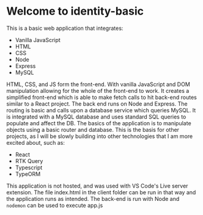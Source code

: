 # Welcome to identity-basic

This is a basic web application that integrates: 
- Vanilla JavaScript
- HTML
- CSS
- Node
- Express
- MySQL

HTML, CSS, and JS form the front-end. With vanilla JavaScript and DOM manipulation allowing for the whole of the front-end to work. It creates a simplified front-end which is able to make fetch calls to hit back-end routes similar to a React project. The back end runs on Node and Express. The routing is basic and calls upon a database service which queries MySQL. It is integrated with a MySQL database and uses standard SQL queries to populate and affect the DB. 
The basics of the application is to manipulate objects using a basic router and database. This is the basis for other projects, as I will be slowly building into other technologies that I am more excited about, such as:
 - React
 - RTK Query
 - Typescript
 - TypeORM

This application is not hosted, and was used with VS Code's Live server extension. The file index.html in the client folder can be run in that way and the application runs as intended.
The back-end is run with Node and `nodemon` can be used to execute app.js
